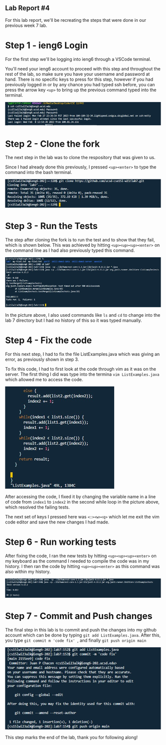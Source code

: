## Lab Report #4

For this lab report, we'll be recreating the steps that were done in our previous week 7 lab.

# Step 1 - ieng6 Login

For the first step we'll be logging into ieng6 through a VSCode terminal. 

You'll need your ieng6 account to proceed with this step and throughout the rest of the lab, so make sure you have your username and password at hand.
There is no specific keys to press for this step, however if you had previously logged in or by any chance you had typed ssh before, you can press the arrow key ```<up>``` 
to bring up the previous command typed into the terminal.

![Image](login.jpg)

# Step 2 - Clone the fork 

The next step in the lab was to clone the respository that was given to us. 

Since I had already done this previously, I pressed ```<up><enter>``` to type the command into the bash terminal.

![Image](download.jpg)

# Step 3 - Run the Tests

The step after cloning the fork is to run the test and to show that they fail, which is shown below. This was achieved by hitting ```<up><up><up><enter>``` on the command line as I had also previously typed this command.

![Image](next.jpg)

In the picture above, I also used commands like ```ls``` and ```cd``` to change into the lab 7 directory but I had no history of this so it was typed manually.


# Step 4 - Fix the code

For this next step, I had to fix the file ListExamples.java which was giving an error, as previously shown in step 3. 

To fix this code, I had to first look at the code through vim as it was on the server.
The first thing I did was type into the termina ```vim ListExamples.java``` which allowed me to access the code.

![Image](codefix.jpg)


After accessing the code, I fixed it by changing the variable name in a line of code from ```index1``` to ```index2``` in the second while loop in the picture above, which resolved the failing tests.

The next set of keys I pressed here was ```<:><w><q>``` which let me exit the vim code editor and save the new changes I had made.

# Step 6 - Run working tests

After fixing the code, I ran the new tests by hitting ```<up><up><up><enter>``` on my keyboard as the command I needed to compile the code was in my history.
I then ran the code by hitting ```<up><up><enter>``` as this command was also within my history.

![Image](newtest.jpg)

# Step 7 - Commit and Push changes

The final step in this lab is to commit and push the changes into my github account which can be done by typing ```git add ListExamples.java```. After this, you type ```git commit m 'code fix' ```, and finally ```git push origin main```

![Image](gitcommands.jpg)

This step marks the end of the lab, thank you for following along!
